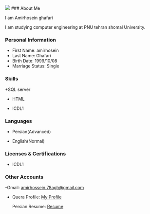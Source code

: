 <img src="https://avatars.githubusercontent.com/u/84289580?s=400&u=e4fe2f52dc54cac8dfe47b92eaef2de98b116e88&v=4"/>
### About Me

I am Amirhosein ghafari

I am studying computer engineering at PNU tehran shomal University.

### Personal Information

- First Name: amirhosein
- Last Name: Ghafari
- Birth Date: 1999/10/08
- Marriage Status: Single

### Skills


+SQL server

+ HTML

+ ICDL1

### Languages

- Persian(Advanced)

- English(Normal)


### Licenses & Certifications

- ICDL1 

### Other Accounts
-Gmail: amirhossein.78agh@gmail.com

- Quera Profile: <a href="https://quera.ir/profile/amirhoseinghafari78">My Profile</a>

  Persian Resume: <a href=" "> Resume </a>
